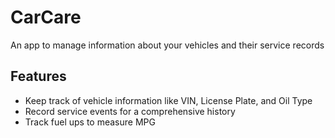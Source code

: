 # CarCare
An app to manage information about your vehicles and their service records

## Features
- Keep track of vehicle information like VIN, License Plate, and Oil Type
- Record service events for a comprehensive history
- Track fuel ups to measure MPG